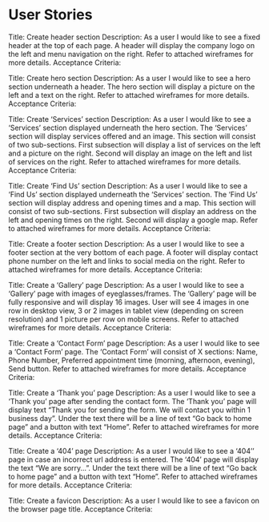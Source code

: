 # User Stories

Title: 
Create header section
Description:
As a user I would like to see a fixed header at the top of each page. A header will display the company logo on the left and menu navigation on the right. 
Refer to attached wireframes for more details.
Acceptance Criteria:

Title:
Create hero section
Description:
As a user I would like to see a hero section underneath a header. The hero section will display a picture on the left and a text on the right. 
Refer to attached wireframes for more details.
Acceptance Criteria:

Title:
Create ‘Services’ section
Description:
As a user I would like to see a ‘Services’ section displayed underneath the hero section. The ‘Services’ section will display services offered and an image. This section will consist of two sub-sections. First subsection will display a list of services on the left and a picture on the right. Second will display an image on the left and list of services on the right. 
Refer to attached wireframes for more details.
Acceptance Criteria:

Title:
Create ‘Find Us’ section
Description:
As a user I would like to see a ‘Find Us’ section displayed underneath the ‘Services’ section. The ‘Find Us’ section will display address and opening times and a map. This section will consist of two sub-sections. First subsection will display an address on the left and opening times on the right. Second will display a google map. 
Refer to attached wireframes for more details.
Acceptance Criteria:

Title:
Create a footer section
Description:
As a user I would like to see a footer section at the very bottom of each page. A footer will display contact phone number on the left and links to social media on the right. 
Refer to attached wireframes for more details.
Acceptance Criteria:

Title:
Create a ‘Gallery’ page
Description:
As a user I would like to see a ‘Gallery’ page with images of eyeglasses/frames. The ‘Gallery’ page will be fully responsive and will display 16 images. User will see 4 images in one row in desktop view, 3 or 2 images in tablet view (depending on screen resolution) and 1 picture per row on mobile screens.
Refer to attached wireframes for more details.
Acceptance Criteria:

Title:
Create a ‘Contact Form’ page
Description:
As a user I would like to see a ‘Contact Form’ page. The ‘Contact Form’ will consist of X sections: Name, Phone Number, Preferred appointment time (morning, afternoon, evening), Send button.
Refer to attached wireframes for more details.
Acceptance Criteria:

Title:
Create a ‘Thank you’ page
Description:
As a user I would like to see a ‘Thank you’ page after sending the contact form. The ‘Thank you’ page will display text “Thank you for sending the form. We will contact you within 1 business day”. Under the text there will be a line of text “Go back to home page” and a button with text “Home”.
Refer to attached wireframes for more details.
Acceptance Criteria:

Title:
Create a ‘404’ page
Description:
As a user I would like to see a ‘404’’ page in case an incorrect url address is entered. The ‘404’ page will display the text “We are sorry…”. Under the text there will be a line of text “Go back to home page” and a button with text “Home”.
Refer to attached wireframes for more details.
Acceptance Criteria:

Title:
Create a favicon
Description:
As a user I would like to see a favicon on the browser page title.
Acceptance Criteria:
